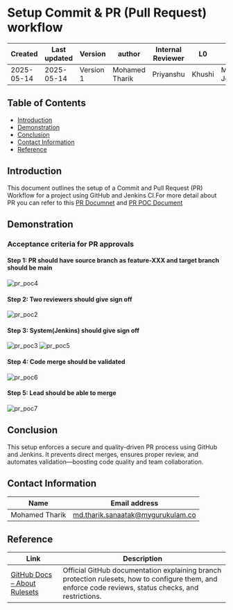 # **Setup Commit & PR (Pull Request) workflow**

| Created        | Last updated      | Version         | author|  Internal Reviewer | L0 | L1 | L2|
|----------------|----------------|-----------------|-----------------|-----|------|----|----|
| 2025-05-14  | 2025-05-14   |     Version 1         |  Mohamed Tharik |Priyanshu|Khushi|Mukul Joshi |Piyush Upadhyay|

## Table of Contents
- [Introduction](#introduction)
- [Demonstration](#demonstration)
- [Conclusion](#conclusion)
- [Contact Information](#contact-information)
- [Reference](#reference)

## Introduction 
This document outlines the setup of a Commit and Pull Request (PR) Workflow for a project using GitHub and Jenkins CI.For more detail about PR you can refer to this [PR Documnet](https://github.com/Cloud-NInja-snaatak/Documentation/blob/aditya_SCRUM-88/vcs_design/pr/pr_documantation/README.md) and [PR POC Document](https://github.com/Cloud-NInja-snaatak/Documentation/blob/Tharik_SCRUM-87/vcs_design/pr/pr_poc/README.md) 

## Demonstration
### Acceptance criteria for PR approvals
#### Step 1: PR should have source branch as feature-XXX and target branch should be main

![pr_poc4](https://github.com/user-attachments/assets/a14e83d6-7a7a-489f-b9f9-5e500da6f9aa)

#### Step 2: Two reviewers should give sign off

![pr_poc2](https://github.com/user-attachments/assets/752c2336-7071-4c88-8840-7fe937d88242)

#### Step 3: System(Jenkins) should give sign off

![pr_poc3](https://github.com/user-attachments/assets/fb4e6f94-7c48-4bca-a431-6570c1667850)
![pr_poc5](https://github.com/user-attachments/assets/bee911a2-6261-489b-8261-b471279b581e)

#### Step 4: Code merge should be validated

![pr_poc6](https://github.com/user-attachments/assets/75722b2b-630b-4231-8b8d-f1938e06c3d9)

#### Step 5: Lead should be able to merge

![pr_poc7](https://github.com/user-attachments/assets/2bd6cbc8-b36b-4c03-b378-ff7d1bc55eac)

## Conclusion
This setup enforces a secure and quality-driven PR process using GitHub and Jenkins. It prevents direct merges, ensures proper review, and automates validation—boosting code quality and team collaboration.

## Contact Information
| Name | Email address         |
|------|------------------------|
| Mohamed Tharik  | md.tharik.sanaatak@mygurukulam.co    |

## Reference

| Link                                                                                                         | Description                                                       |
|--------------------------------------------------------------------------------------------------------------|-------------------------------------------------------------------|
| [GitHub Docs – About Rulesets](https://docs.github.com/en/repositories/configuring-branches-and-merges-in-your-repository/managing-rulesets/about-rulesets) | Official GitHub documentation explaining branch protection rulesets, how to configure them, and enforce code reviews, status checks, and restrictions. |
